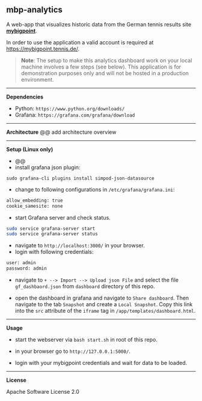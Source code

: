 ## mbp-analytics
A web-app that visualizes historic data from the German tennis results
site [**mybigpoint**](https://mybigpoint.tennis.de/).

In order to use the application a valid account is required at https://mybigpoint.tennis.de/.

> **Note**: The setup to make this analytics dashboard work on your local machine involves a few steps (see below). This application is for demonstration purposes only and will not be hosted in a production environment.

---
**Dependencies**
- Python: `https://www.python.org/downloads/`
- Grafana: `https://grafana.com/grafana/download`

---
**Architecture**
@@ add architecture overview

---
**Setup (Linux only)**

- @@
- install grafana json plugin:

 `sudo grafana-cli plugins install simpod-json-datasource`

- change to following configurations in `/etc/grafana/grafana.ini`:
```bash
allow_embedding: true
cookie_samesite: none
```
- start Grafana server and check status.
```bash
sudo service grafana-server start
sudo service grafana-server status
```
- navigate to `http://localhost:3000/` in your browser.
- login with following credentials:
```bash
user: admin
password: admin
```
- navigate to `+ --> Import --> Upload json File` and select the file `gf_dashbaord.json` from `dashboard` directory of this repo.

- open the dashboard in grafana and navigate to `Share dashboard`. Then navigate to the tab `Snapshot` and create a `Local Snapshot`. Copy this link into the `src` attribute of the `iframe` tag in `/app/templates/dashboard.html`.


---
**Usage**

- start the webserver via `bash start.sh` in root of this repo.

- in your browser go to `http://127.0.0.1:5000/`.

- login with your mybigpoint credentials and wait for data to be loaded.


---
**License**

Apache Software License 2.0
